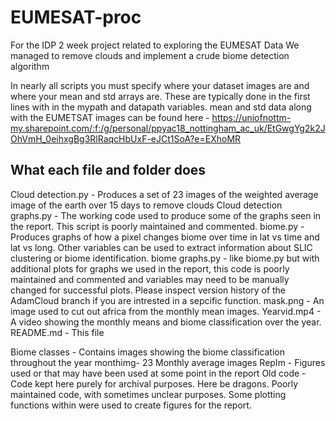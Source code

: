 # EUMESAT-proc
For the IDP  2 week project related to exploring the EUMESAT Data
We managed to remove clouds and implement a crude biome detection algorithm

In nearly all scripts you must specify where your dataset images are and where your mean and std arrays are. These are typically done in the first lines with in the mypath and datapath variables.
mean and std data along with the EUMETSAT images can be found here - https://uniofnottm-my.sharepoint.com/:f:/g/personal/ppyac18_nottingham_ac_uk/EtGwgYg2k2JOhVmH_0eihxgBg3RlRaqcHbUxF-eJCt1SoA?e=EXhoMR

## What each file and folder does
Cloud detection.py - Produces a set of 23 images of the weighted average image of the earth over 15 days to remove clouds
Cloud detection graphs.py - The working code used to produce some of the graphs seen in the report. This script is poorly maintained and commented.
biome.py - Produces graphs of how a pixel changes biome over time in lat vs time and lat vs long. Other variables can be used to extract information about SLIC clustering or biome identification.
biome graphs.py - like biome.py but with additional plots for graphs we used in the report, this code is poorly maintained and commented and variables may need to be manually changed for successful plots. Please inspect version history of the AdamCloud branch if you are intrested in a sepcific function.
mask.png - An image used to cut out africa from the monthly mean images.
Yearvid.mp4 - A video showing the monthly means and biome classification over the year.
README.md - This file

Biome classes - Contains images showing the biome classification throughout the year
monthimg- 23 Monthly average images
RepIm - Figures used or that may have been used at some point in the report
Old code - Code kept here purely for archival purposes. Here be dragons. Poorly maintained code, with sometimes unclear purposes. Some plotting functions within were used to create figures for the report.
